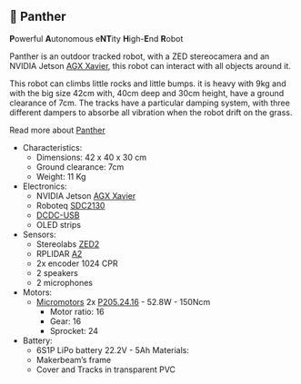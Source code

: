 :tiger2: Panther
------------
**P**owerful **A**utonomous e**NT**ity **H**igh-**E**nd **R**obot

Panther is an outdoor tracked robot, with a ZED stereocamera and an NVIDIA Jetson [AGX Xavier], this robot can interact with all objects around it.

This robot can climbs little rocks and little bumps. it is heavy with 9kg and with the big size 42cm with, 40cm deep and 30cm height, have a ground clearance of 7cm. The tracks have a particular damping system, with three different dampers to absorbe all vibration when the robot drift on the grass.

Read more about [Panther]

- Characteristics:
  - Dimensions: 42 x 40 x 30 cm
  - Ground clearance: 7cm
  - Weight: 11 Kg
- Electronics:
  - NVIDIA Jetson [AGX Xavier]
  - Roboteq [SDC2130]
  - [DCDC-USB]
  - OLED strips
- Sensors:
  - Stereolabs [ZED2]
  - RPLIDAR [A2]
  - 2x encoder 1024 CPR
  - 2 speakers
  - 2 microphones
- Motors:
  - [Micromotors] 2x [P205.24.16] - 52.8W - 150Ncm
    * Motor ratio: 16
    * Gear: 16
    * Sprocket: 24
- Battery:
  - 6S1P LiPo battery 22.2V - 5Ah
Materials:
  - Makerbeam’s frame
  - Cover and Tracks in transparent PVC

[Panther]: http://rnext.it/panther/

[AGX Xavier]: https://developer.nvidia.com/embedded/jetson-agx-xavier-developer-kit
[TX2]: http://www.nvidia.com/object/embedded-systems-dev-kits-modules.html
[Micromotors]: http://www.micromotors.eu/micro_motors_eng.html
[P205.24.16]: http://www.micromotors.eu/planetary_gear_motor_p205.html
[SDC2130]: https://www.roboteq.com/index.php/roboteq-products-and-services/brushed-dc-motor-controllers/249/sdc21xx-family
[Stereolabs]: https://www.stereolabs.com/
[ZED2]: https://www.stereolabs.com/zed-2/
[A2]: https://www.slamtec.com/en/Lidar/A2
[ROS]: http://www.ros.org/
[DCDC-USB]: https://www.mini-box.com/DCDC-USB?sc=8&category=981

